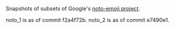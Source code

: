 Snapshots of subsets of Google's [noto-emoji project](https://www.github.com/googlefonts/noto-emoji).

noto_1 is as of commit f2a4f72b.
noto_2 is as of commit e7490e1.
